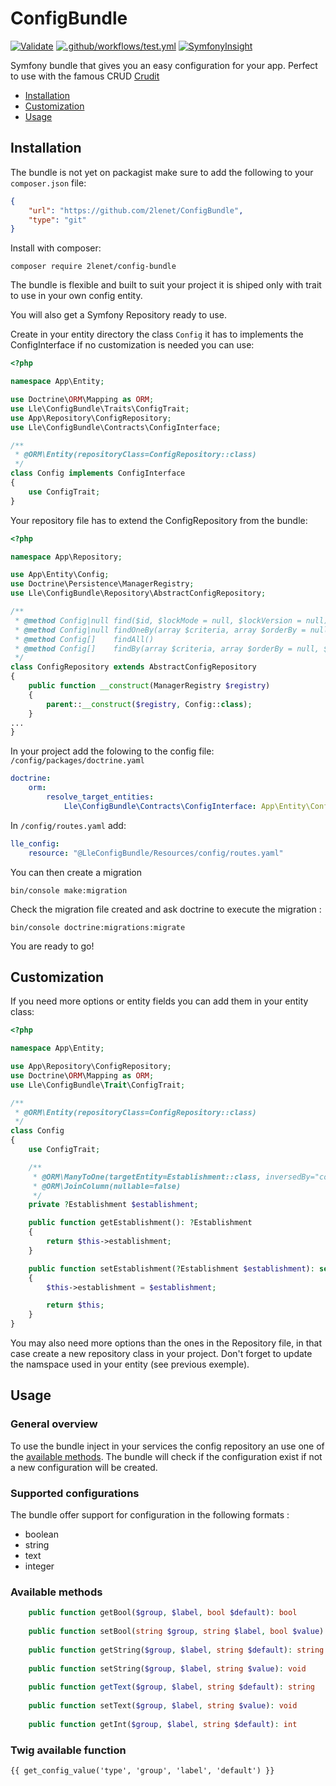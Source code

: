 # ConfigBundle

[![Validate](https://github.com/2lenet/ConfigBundle/actions/workflows/validate.yml/badge.svg)](https://github.com/2lenet/ConfigBundle/actions/workflows/validate.yml)
[![.github/workflows/test.yml](https://github.com/2lenet/ConfigBundle/actions/workflows/test.yml/badge.svg)](https://github.com/2lenet/ConfigBundle/actions/workflows/test.yml)
[![SymfonyInsight](https://insight.symfony.com/projects/79583c27-dbb5-4610-accd-1ee16b92008d/mini.svg)](https://insight.symfony.com/projects/79583c27-dbb5-4610-accd-1ee16b92008d)


Symfony bundle that gives you an easy configuration for your app. Perfect to use with the famous
CRUD [Crudit](https://github.com/2lenet/CruditBundle)

- [Installation](#Installation)
- [Customization](#Customization)
- [Usage](#Usage)

## Installation

The bundle is not yet on packagist make sure to add the following to your `composer.json` file:

```json
{
    "url": "https://github.com/2lenet/ConfigBundle",
    "type": "git"
}
```

Install with composer:

```shell
composer require 2lenet/config-bundle
```

The bundle is flexible and built to suit your project it is shiped only with trait to use in your own config entity.

You will also get a Symfony Repository ready to use.

Create in your entity directory the class `Config` it has to implements the ConfigInterface if no customization is
needed you can use:

```php
<?php

namespace App\Entity;

use Doctrine\ORM\Mapping as ORM;
use Lle\ConfigBundle\Traits\ConfigTrait;
use App\Repository\ConfigRepository;
use Lle\ConfigBundle\Contracts\ConfigInterface;

/**
 * @ORM\Entity(repositoryClass=ConfigRepository::class)
 */
class Config implements ConfigInterface
{
    use ConfigTrait;
}

```

Your repository file has to extend the ConfigRepository from the bundle:

```php
<?php

namespace App\Repository;

use App\Entity\Config;
use Doctrine\Persistence\ManagerRegistry;
use Lle\ConfigBundle\Repository\AbstractConfigRepository;

/**
 * @method Config|null find($id, $lockMode = null, $lockVersion = null)
 * @method Config|null findOneBy(array $criteria, array $orderBy = null)
 * @method Config[]    findAll()
 * @method Config[]    findBy(array $criteria, array $orderBy = null, $limit = null, $offset = null)
 */
class ConfigRepository extends AbstractConfigRepository
{
    public function __construct(ManagerRegistry $registry)
    {
        parent::__construct($registry, Config::class);
    }
...
}

```

In your project add the folowing to the config file: `/config/packages/doctrine.yaml`

```yaml
doctrine:
    orm:
        resolve_target_entities:
            Lle\ConfigBundle\Contracts\ConfigInterface: App\Entity\Config
```

In `/config/routes.yaml` add:

```yaml
lle_config:
    resource: "@LleConfigBundle/Resources/config/routes.yaml"
```

You can then create a migration

```shell
bin/console make:migration
```

Check the migration file created and ask doctrine to execute the migration :

```shell
bin/console doctrine:migrations:migrate
```

You are ready to go!

## Customization

If you need more options or entity fields you can add them in your entity class:

```php
<?php

namespace App\Entity;

use App\Repository\ConfigRepository;
use Doctrine\ORM\Mapping as ORM;
use Lle\ConfigBundle\Trait\ConfigTrait;

/**
 * @ORM\Entity(repositoryClass=ConfigRepository::class)
 */
class Config
{
    use ConfigTrait;

    /**
     * @ORM\ManyToOne(targetEntity=Establishment::class, inversedBy="configs")
     * @ORM\JoinColumn(nullable=false)
     */
    private ?Establishment $establishment;

    public function getEstablishment(): ?Establishment
    {
        return $this->establishment;
    }

    public function setEstablishment(?Establishment $establishment): self
    {
        $this->establishment = $establishment;

        return $this;
    }
}

```

You may also need more options than the ones in the Repository file, in that case create a new repository class in your
project. Don't forget to update the namspace used in your entity (see previous exemple).

## Usage

### General overview

To use the bundle inject in your services the config repository an use one of
the [available methods](#Available-methods).
The bundle will check if the configuration exist if not a new configuration will be created.

### Supported configurations

The bundle offer support for configuration in the following formats :

- boolean
- string
- text
- integer

### Available methods

```php
    public function getBool($group, $label, bool $default): bool
   
    public function setBool(string $group, string $label, bool $value): void
    
    public function getString($group, $label, string $default): string
    
    public function setString($group, $label, string $value): void
   
    public function getText($group, $label, string $default): string
    
    public function setText($group, $label, string $value): void
   
    public function getInt($group, $label, string $default): int
```

### Twig available function

```twig
{{ get_config_value('type', 'group', 'label', 'default') }}
```
